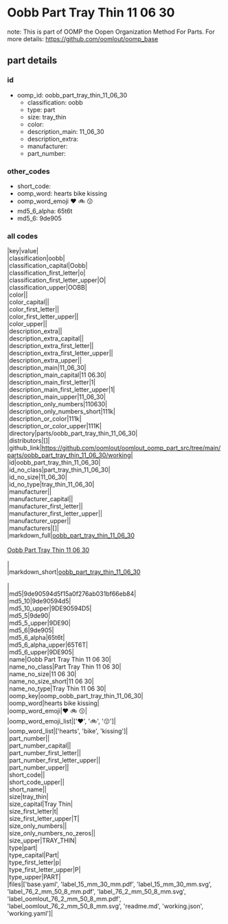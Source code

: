 # Oobb Part Tray Thin 11 06 30  

note: This is part of OOMP the Oopen Organization Method For Parts. For more details: https://github.com/oomlout/oomp_base

##  part details





### id
* oomp_id: oobb_part_tray_thin_11_06_30
  * classification: oobb
  * type: part
  * size: tray_thin
  * color: 
  * description_main: 11_06_30
  * description_extra: 
  * manufacturer: 
  * part_number: 

### other_codes
* short_code: 
* oomp_word: hearts bike kissing
* oomp_word_emoji :hearts: :bike: :kissing:
* md5_6_alpha: 65t6t
* md5_6: 9de905

### all codes 
|key|value|  
|classification|oobb|  
|classification_capital|Oobb|  
|classification_first_letter|o|  
|classification_first_letter_upper|O|  
|classification_upper|OOBB|  
|color||  
|color_capital||  
|color_first_letter||  
|color_first_letter_upper||  
|color_upper||  
|description_extra||  
|description_extra_capital||  
|description_extra_first_letter||  
|description_extra_first_letter_upper||  
|description_extra_upper||  
|description_main|11_06_30|  
|description_main_capital|11 06.30|  
|description_main_first_letter|1|  
|description_main_first_letter_upper|1|  
|description_main_upper|11_06_30|  
|description_only_numbers|110630|  
|description_only_numbers_short|111k|  
|description_or_color|111k|  
|description_or_color_upper|111K|  
|directory|parts/oobb_part_tray_thin_11_06_30|  
|distributors|[]|  
|github_link|https://github.com/oomlout/oomlout_oomp_part_src/tree/main/parts/oobb_part_tray_thin_11_06_30/working|  
|id|oobb_part_tray_thin_11_06_30|  
|id_no_class|part_tray_thin_11_06_30|  
|id_no_size|11_06_30|  
|id_no_type|tray_thin_11_06_30|  
|manufacturer||  
|manufacturer_capital||  
|manufacturer_first_letter||  
|manufacturer_first_letter_upper||  
|manufacturer_upper||  
|manufacturers|[]|  
|markdown_full|[oobb_part_tray_thin_11_06_30](https://github.com/oomlout/oomlout_oomp_part_src/tree/main/parts/oobb_part_tray_thin_11_06_30/working)<br>[](https://github.com/oomlout/oomlout_oomp_part_src/tree/main/parts/oobb_part_tray_thin_11_06_30/working)<br>[Oobb Part Tray Thin 11 06 30](https://github.com/oomlout/oomlout_oomp_part_src/tree/main/parts/oobb_part_tray_thin_11_06_30/working)<br><br>|  
|markdown_short|[oobb_part_tray_thin_11_06_30](https://github.com/oomlout/oomlout_oomp_part_src/tree/main/parts/oobb_part_tray_thin_11_06_30/working)<br><br>|  
|md5|9de90594d5f15a0f276ab031bf66eb84|  
|md5_10|9de90594d5|  
|md5_10_upper|9DE90594D5|  
|md5_5|9de90|  
|md5_5_upper|9DE90|  
|md5_6|9de905|  
|md5_6_alpha|65t6t|  
|md5_6_alpha_upper|65T6T|  
|md5_6_upper|9DE905|  
|name|Oobb Part Tray Thin 11 06 30|  
|name_no_class|Part Tray Thin 11 06 30|  
|name_no_size|11 06 30|  
|name_no_size_short|11 06 30|  
|name_no_type|Tray Thin 11 06 30|  
|oomp_key|oomp_oobb_part_tray_thin_11_06_30|  
|oomp_word|hearts bike kissing|  
|oomp_word_emoji|:hearts: :bike: :kissing:|  
|oomp_word_emoji_list|[':hearts:', ':bike:', ':kissing:']|  
|oomp_word_list|['hearts', 'bike', 'kissing']|  
|part_number||  
|part_number_capital||  
|part_number_first_letter||  
|part_number_first_letter_upper||  
|part_number_upper||  
|short_code||  
|short_code_upper||  
|short_name||  
|size|tray_thin|  
|size_capital|Tray Thin|  
|size_first_letter|t|  
|size_first_letter_upper|T|  
|size_only_numbers||  
|size_only_numbers_no_zeros||  
|size_upper|TRAY_THIN|  
|type|part|  
|type_capital|Part|  
|type_first_letter|p|  
|type_first_letter_upper|P|  
|type_upper|PART|  
|files|['base.yaml', 'label_15_mm_30_mm.pdf', 'label_15_mm_30_mm.svg', 'label_76_2_mm_50_8_mm.pdf', 'label_76_2_mm_50_8_mm.svg', 'label_oomlout_76_2_mm_50_8_mm.pdf', 'label_oomlout_76_2_mm_50_8_mm.svg', 'readme.md', 'working.json', 'working.yaml']|  
